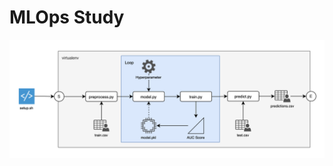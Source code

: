 # MLOps Study

![flow](https://raw.githubusercontent.com/minyeamer/mlops-study/refs/heads/main/.images/flow.svg)